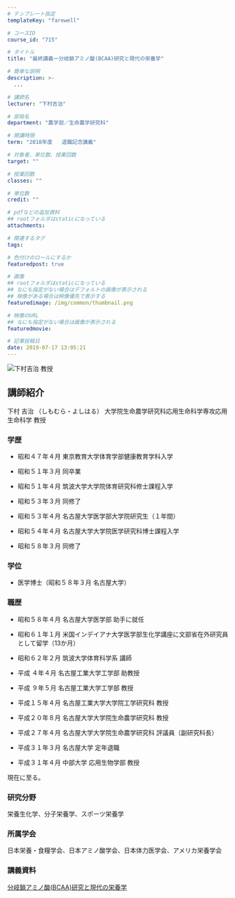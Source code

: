 ```yaml
---
# テンプレート指定
templateKey: "farewell"

# コースID
course_id: "715"

# タイトル
title: "最終講義ー分岐鎖アミノ酸(BCAA)研究と現代の栄養学"

# 簡単な説明
description: >-
  ...

# 講師名
lecturer: "下村吉治"

# 部局名
department: "農学部／生命農学研究科"

# 開講時限
term: "2018年度	退職記念講義"

# 対象者、単位数、授業回数
target: ""

# 授業回数
classes: ""

# 単位数
credit: ""

# pdfなどの追加資料
## rootフォルダはstaticになっている
attachments: 

# 関連するタグ
tags:

# 色付けのロールにするか
featuredpost: true

# 画像
## rootフォルダはstaticになっている
## なにも指定がない場合はデフォルトの画像が表示される
## 映像がある場合は映像優先で表示する
featuredimage: /img/common/thumbnail.png

# 映像のURL
## なにも指定がない場合は画像が表示される
featuredmovie: 

# 記事投稿日
date: 2019-07-17 13:05:21
---
```


![下村吉治 教授](/files/715/simomura.jpg) 

## 講師紹介

下村 吉治 （しもむら・よしはる） 大学院生命農学研究科応用生命科学専攻応用生命科学 教授

### 学歴

* 昭和４７年４月 東京教育大学体育学部健康教育学科入学

* 昭和５１年３月 同卒業

* 昭和５１年４月 筑波大学大学院体育研究科修士課程入学

* 昭和５３年３月 同修了

* 昭和５３年４月 名古屋大学医学部大学院研究生（１年間）

* 昭和５４年４月 名古屋大学大学院医学研究科博士課程入学

* 昭和５８年３月 同修了

### 学位

* 医学博士（昭和５８年３月 名古屋大学）

### 職歴

* 昭和５８年４月 名古屋大学医学部  助手に就任

* 昭和６１年１月 米国インデイアナ大学医学部生化学講座に文部省在外研究員として留学（13か月）

* 昭和６２年２月 筑波大学体育科学系 講師

* 平成 ４年４月 名古屋工業大学工学部 助教授

* 平成 ９年５月 名古屋工業大学工学部 教授

* 平成１５年４月 名古屋工業大学大学院工学研究科 教授

* 平成２０年８月 名古屋大学大学院生命農学研究科 教授

* 平成２７年４月 名古屋大学大学院生命農学研究科 評議員（副研究科長）

* 平成３１年３月 名古屋大学 定年退職

* 平成３１年４月 中部大学 応用生物学部 教授

現在に至る。

### 研究分野

栄養生化学、分子栄養学、スポーツ栄養学

### 所属学会

日本栄養・食糧学会、日本アミノ酸学会、日本体力医学会、アメリカ栄養学会

### 講義資料

[分岐鎖アミノ酸(BCAA)研究と現代の栄養学](/files/715/shimomura_final_book.pdf) 

